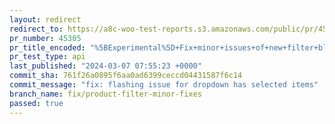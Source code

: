 ```yaml
---
layout: redirect
redirect_to: https://a8c-woo-test-reports.s3.amazonaws.com/public/pr/45305/api/index.html
pr_number: 45305
pr_title_encoded: "%5BExperimental%5D+Fix+minor+issues+of+new+filter+blocks"
pr_test_type: api
last_published: "2024-03-07 07:55:23 +0000"
commit_sha: 761f26a0895f6aa0ad6399ceccd04431587f6c14
commit_message: "fix: flashing issue for dropdown has selected items"
branch_name: fix/product-filter-minor-fixes
passed: true
---
```

